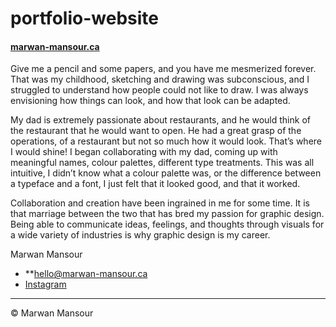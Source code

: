 # portfolio-website

#### [marwan-mansour.ca](https://marwan-mansour.ca)

Give me a pencil and some papers, and you have me mesmerized forever. That was my childhood, sketching and drawing was subconscious, and I struggled to understand how people could not like to draw. I was always envisioning how things can look, and how that look can be adapted.

My dad is extremely passionate about restaurants, and he would think of the restaurant that he would want to open. He had a great grasp of the operations, of a restaurant but not so much how it would look. That’s where I would shine! I began collaborating with my dad, coming up with meaningful names, colour palettes, different type treatments. This was all intuitive, I didn’t know what a colour palette was, or the difference between a typeface and a font, I just felt that it looked good, and that it worked.

Collaboration and creation have been ingrained in me for some time. It is that marriage between the two that has bred my passion for graphic design. Being able to communicate ideas, feelings, and thoughts through visuals for a wide variety of industries is why graphic design is my career.

Marwan Mansour

- **[hello@marwan-mansour.ca](mailto:hello@marwan-mansour.ca)
- [Instagram](https://instagram.com/marmansour)

---

© Marwan Mansour

